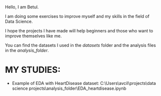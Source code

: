Hello, I am Betul.

I am doing some exercises to improve myself and my skills in the field of Data Science. 

I hope the projects I have made will help beginners and those who want to improve themselves like me.

You can find the datasets I used in the *datasets* folder and the analysis files in the *analysis_folder*.


# MY STUDIES:

* Example of EDA with HeartDisease dataset: C:\Users\avcil\projects\data science projects\analysis_folder\EDA_heartdisease.ipynb


